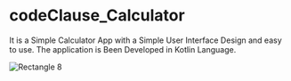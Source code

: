 # codeClause_Calculator
It is a Simple Calculator App with a Simple User Interface Design and easy to use.
The application is Been Developed in Kotlin Language.

![Rectangle 8](https://user-images.githubusercontent.com/112484094/197384363-a3e2224b-e014-44cf-bc43-3cbd87b494a7.png)

